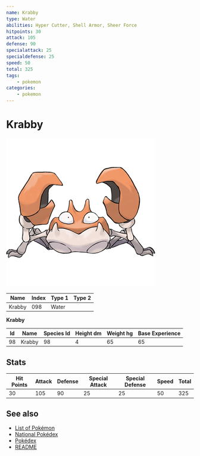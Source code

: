 ```yaml
---
name: Krabby
type: Water
abilities: Hyper Cutter, Shell Armor, Sheer Force
hitpoints: 30
attack: 105
defense: 90
specialattack: 25
specialdefense: 25
speed: 50
total: 325
tags:
    - pokemon
categories:
    - pokemon
---
```


# Krabby


![Krabby](images/098.png)

| **Name** | **Index** | **Type 1** | **Type 2** |
|----|----|----|----|
| Krabby | 098 | Water  |  |

**Krabby** 




| **Id** | **Name** | **Species Id** | **Height dm** | **Weight hg** | **Base Experience** |
|--------|----------|----------------|------------|------------|---------------------|
| 98 | Krabby | 98 | 4 | 65 | 65 |



## Stats

| **Hit Points** | **Attack** | **Defense** | **Special Attack** | **Special Defense** | **Speed** | **Total** |
|----------------|------------|-------------|--------------------|---------------------|-----------|-----------|
| 30 | 105 | 90 | 25 | 25 | 50 | 325 |

## See also

- [List of Pokémon](../pokemon.md)
- [National Pokédex](../national_pokedex.md)
- [Pokédex](../pokedex.md)
- [README](../README.md)
